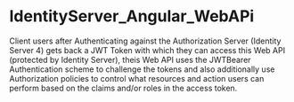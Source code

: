 # IdentityServer_Angular_WebAPi
Client users after Authenticating against the Authorization Server (Identity Server 4) gets back a JWT Token with which they can access this Web API (protected by Identity Server), theis Web API uses the JWTBearer Authentication scheme to challenge the tokens and also additionally use Authorization policies to control what resources and action users can perform based on the claims and/or roles in the access token.
